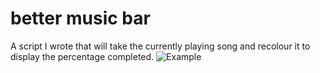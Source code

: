 # better music bar
A script I wrote that will take the currently playing song and recolour it to display the percentage completed.
![Example](screenshots/example.png)

